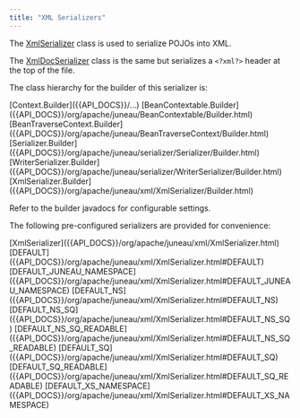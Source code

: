 ```yaml
---
title: "XML Serializers"
---
```


The [XmlSerializer]({{API_DOCS}}/org/apache/juneau/xml/XmlSerializer.html) class is used to serialize POJOs into XML.

The [XmlDocSerializer]({{API_DOCS}}/org/apache/juneau/xml/XmlDocSerializer.html) class is the same but serializes a
`<?xml?>` header at the top of the file.

The class hierarchy for the builder of this serializer is:

<tree>
<node-0><java-abstract-class>[Context.Builder]({{API_DOCS}}/...)</java-abstract-class></node-0>
<node-1><java-abstract-class>[BeanContextable.Builder]({{API_DOCS}}/org/apache/juneau/BeanContextable/Builder.html)</java-abstract-class></node-1>
<node-2><java-abstract-class>[BeanTraverseContext.Builder]({{API_DOCS}}/org/apache/juneau/BeanTraverseContext/Builder.html)</java-abstract-class></node-2>
<node-3><java-abstract-class>[Serializer.Builder]({{API_DOCS}}/org/apache/juneau/serializer/Serializer/Builder.html)</java-abstract-class></node-3>
<node-4><java-abstract-class>[WriterSerializer.Builder]({{API_DOCS}}/org/apache/juneau/serializer/WriterSerializer/Builder.html)</java-abstract-class></node-4>
<node-5><java-class>[XmlSerializer.Builder]({{API_DOCS}}/org/apache/juneau/xml/XmlSerializer/Builder.html)</java-class></node-5>
</tree>

Refer to the builder javadocs for configurable settings.

The following pre-configured serializers are provided for convenience:

<tree>
<node-0><java-class>[XmlSerializer]({{API_DOCS}}/org/apache/juneau/xml/XmlSerializer.html)</java-class></node-0>
<node-1><javac-field>[DEFAULT]({{API_DOCS}}/org/apache/juneau/xml/XmlSerializer.html#DEFAULT)</javac-field> <javac-field>[DEFAULT_JUNEAU_NAMESPACE]({{API_DOCS}}/org/apache/juneau/xml/XmlSerializer.html#DEFAULT_JUNEAU_NAMESPACE)</javac-field> <javac-field>[DEFAULT_NS]({{API_DOCS}}/org/apache/juneau/xml/XmlSerializer.html#DEFAULT_NS)</javac-field> <javac-field>[DEFAULT_NS_SQ]({{API_DOCS}}/org/apache/juneau/xml/XmlSerializer.html#DEFAULT_NS_SQ)</javac-field> <javac-field>[DEFAULT_NS_SQ_READABLE]({{API_DOCS}}/org/apache/juneau/xml/XmlSerializer.html#DEFAULT_NS_SQ_READABLE)</javac-field> <javac-field>[DEFAULT_SQ]({{API_DOCS}}/org/apache/juneau/xml/XmlSerializer.html#DEFAULT_SQ)</javac-field> <javac-field>[DEFAULT_SQ_READABLE]({{API_DOCS}}/org/apache/juneau/xml/XmlSerializer.html#DEFAULT_SQ_READABLE)</javac-field> <javac-field>[DEFAULT_XS_NAMESPACE]({{API_DOCS}}/org/apache/juneau/xml/XmlSerializer.html#DEFAULT_XS_NAMESPACE)</javac-field></node-1>
</tree>